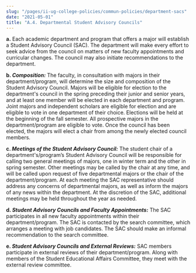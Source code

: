 ```yaml
---
slug: "/pages/ii-ug-college-policies/commun-policies/department-sacs"
date: "2021-05-01"
title: "A.4. Departmental Student Advisory Councils"
---
```


**a.** Each academic department and program that offers a major will establish a Student Advisory Council (SAC). The department will make every effort to seek advice from the council on matters of new faculty appointments and curricular changes. The council may also initiate recommendations to the department.

**b. _Composition:_** The faculty, in consultation with majors in their department/program, will determine the size and composition of the Student Advisory Council. Majors will be eligible for election to the department's council in the spring preceding their junior and senior years, and at least one member will be elected in each department and program. Joint majors and independent scholars are eligible for election and are eligible to vote in one department of their choice. Elections will be held at the beginning of the fall semester. All prospective majors in the department/program are eligible to vote. Once the council has been elected, the majors will elect a chair from among the newly elected council members.

**c. _Meetings of the Student Advisory Council:_** The student chair of a department's/program’s Student Advisory Council will be responsible for calling two general meetings of majors, one in winter term and the other in spring semester. Other meetings may be called by the chair at any time, and will be called upon request of five departmental majors or the chair of the department/program. At each meeting the SAC representative should address any concerns of departmental majors, as well as inform the majors of any news within the department. At the discretion of the SAC, additional meetings may be held throughout the year as needed.

**d. _Student Advisory Councils and Faculty Appointments:_** The SAC participates in all new faculty appointments within their department/program. The SAC is contacted by the search committee, which arranges a meeting with job candidates. The SAC should make an informal recommendation to the search committee.

**e. _Student Advisory Councils and External Reviews:_** SAC members participate in external reviews of their department/program. Along with members of the Student Educational Affairs Committee, they meet with the external review committee.